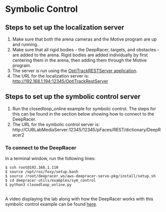 # Symbolic Control

## Steps to set up the localization server

1. Make sure that both the arena cameras and the Motive program are up and running.
2. Make sure that all rigid bodies - the DeepRacer, targets, and obstacles - are added to the arena. Rigid bodies are added individually by first centering them in the arena, then adding them through the Motive program. 
3. The server is run using the [OptiTrackRESTServer application](https://github.com/HyConSys/OptiTrackRESTServer).
4. The URL for the localization server is: http://192.168.1.194:12345/OptiTrackRestServer

## Steps to set up the symbolic control server

1. Run the closedloop_online example for symbolic control. The steps for this can be found in the section below showing how to connect to the DeepRacer.
2. The URL for the symbolic control server is: http://CUBLabMediaServer:12345/12345/pFaces/REST/dictionary/DeepRacer2

### To connect to the DeepRacer

In a terminal window, run the following lines:

```
$ ssh root@192.168.1.110
$ source /opt/ros/foxy/setup.bash
$ source /root/deepracer_ws/aws-deepracer-servo-pkg/install/setup.sh
$ cd deepracer-utils/examples/sym_control
$ python3 closedloop_online.py
```

##

A video displaying the lab along with how the DeepRacer works with this symbolic control example can be found [here](https://www.youtube.com/watch?v=a40LoPfL0Z4). 
